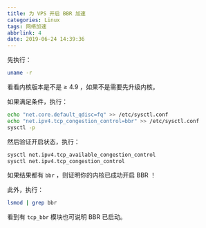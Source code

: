 ```yaml
---
title: 为 VPS 开启 BBR 加速
categories: Linux
tags: 网络加速
abbrlink: 4
date: 2019-06-24 14:39:36
---
```

先执行：

```bash
uname -r
```

看看内核版本是不是 ≥ 4.9 ，如果不是需要先升级内核。

如果满足条件，执行：

```bash
echo "net.core.default_qdisc=fq" >> /etc/sysctl.conf
echo "net.ipv4.tcp_congestion_control=bbr" >> /etc/sysctl.conf
sysctl -p
```

然后验证开启状态，执行：

```bash
sysctl net.ipv4.tcp_available_congestion_control
sysctl net.ipv4.tcp_congestion_control
```

如果结果都有 `bbr` ，则证明你的内核已成功开启 BBR ！

此外，执行：

```bash
lsmod | grep bbr
```

看到有 `tcp_bbr` 模块也可说明 BBR 已启动。
